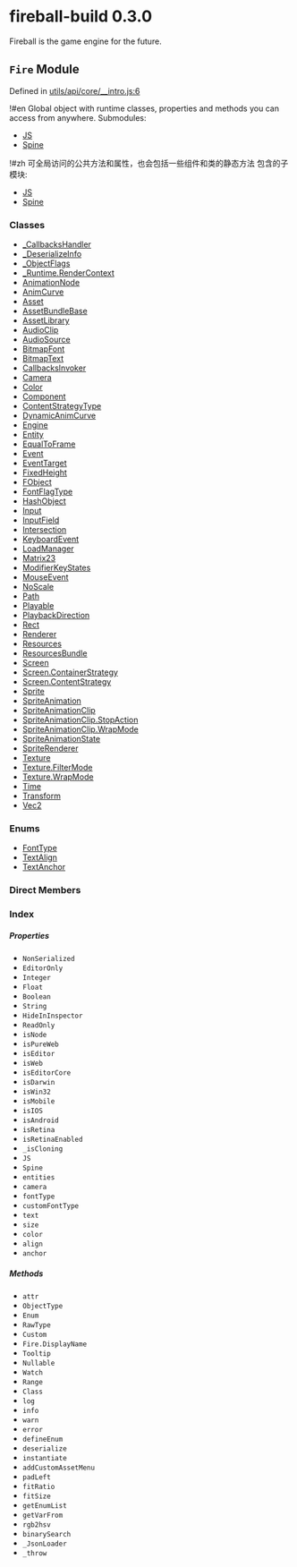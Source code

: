 
# fireball-build 0.3.0

Fireball is the game engine for the future.


## `Fire` Module



Defined in [utils/api/core/__intro.js:6](../files/utils_api_core___intro.js.html#l6)



!#en
Global object with runtime classes, properties and methods you can access from anywhere.
Submodules:
- [JS](./Fire.JS.html)
- [Spine](./Fire.Spine.html)

!#zh
可全局访问的公共方法和属性，也会包括一些组件和类的静态方法
包含的子模块:
- [JS](./Fire.JS.html)
- [Spine](./Fire.Spine.html)


### Classes
  - [_CallbacksHandler](../classes/_CallbacksHandler.md)
  - [_DeserializeInfo](../classes/_DeserializeInfo.md)
  - [_ObjectFlags](../classes/_ObjectFlags.md)
  - [_Runtime.RenderContext](../classes/_Runtime.RenderContext.md)
  - [AnimationNode](../classes/AnimationNode.md)
  - [AnimCurve](../classes/AnimCurve.md)
  - [Asset](../classes/Asset.md)
  - [AssetBundleBase](../classes/AssetBundleBase.md)
  - [AssetLibrary](../classes/AssetLibrary.md)
  - [AudioClip](../classes/AudioClip.md)
  - [AudioSource](../classes/AudioSource.md)
  - [BitmapFont](../classes/BitmapFont.md)
  - [BitmapText](../classes/BitmapText.md)
  - [CallbacksInvoker](../classes/CallbacksInvoker.md)
  - [Camera](../classes/Camera.md)
  - [Color](../classes/Color.md)
  - [Component](../classes/Component.md)
  - [ContentStrategyType](../classes/ContentStrategyType.md)
  - [DynamicAnimCurve](../classes/DynamicAnimCurve.md)
  - [Engine](../classes/Engine.md)
  - [Entity](../classes/Entity.md)
  - [EqualToFrame](../classes/EqualToFrame.md)
  - [Event](../classes/Event.md)
  - [EventTarget](../classes/EventTarget.md)
  - [FixedHeight](../classes/FixedHeight.md)
  - [FObject](../classes/FObject.md)
  - [FontFlagType](../classes/FontFlagType.md)
  - [HashObject](../classes/HashObject.md)
  - [Input](../classes/Input.md)
  - [InputField](../classes/InputField.md)
  - [Intersection](../classes/Intersection.md)
  - [KeyboardEvent](../classes/KeyboardEvent.md)
  - [LoadManager](../classes/LoadManager.md)
  - [Matrix23](../classes/Matrix23.md)
  - [ModifierKeyStates](../classes/ModifierKeyStates.md)
  - [MouseEvent](../classes/MouseEvent.md)
  - [NoScale](../classes/NoScale.md)
  - [Path](../classes/Path.md)
  - [Playable](../classes/Playable.md)
  - [PlaybackDirection](../classes/PlaybackDirection.md)
  - [Rect](../classes/Rect.md)
  - [Renderer](../classes/Renderer.md)
  - [Resources](../classes/Resources.md)
  - [ResourcesBundle](../classes/ResourcesBundle.md)
  - [Screen](../classes/Screen.md)
  - [Screen.ContainerStrategy](../classes/Screen.ContainerStrategy.md)
  - [Screen.ContentStrategy](../classes/Screen.ContentStrategy.md)
  - [Sprite](../classes/Sprite.md)
  - [SpriteAnimation](../classes/SpriteAnimation.md)
  - [SpriteAnimationClip](../classes/SpriteAnimationClip.md)
  - [SpriteAnimationClip.StopAction](../classes/SpriteAnimationClip.StopAction.md)
  - [SpriteAnimationClip.WrapMode](../classes/SpriteAnimationClip.WrapMode.md)
  - [SpriteAnimationState](../classes/SpriteAnimationState.md)
  - [SpriteRenderer](../classes/SpriteRenderer.md)
  - [Texture](../classes/Texture.md)
  - [Texture.FilterMode](../classes/Texture.FilterMode.md)
  - [Texture.WrapMode](../classes/Texture.WrapMode.md)
  - [Time](../classes/Time.md)
  - [Transform](../classes/Transform.md)
  - [Vec2](../classes/Vec2.md)

### Enums
  - [FontType](../enums/FontType.md)
  - [TextAlign](../enums/TextAlign.md)
  - [TextAnchor](../enums/TextAnchor.md)


### Direct Members
### Index

##### Properties

  - `NonSerialized`
  - `EditorOnly`
  - `Integer`
  - `Float`
  - `Boolean`
  - `String`
  - `HideInInspector`
  - `ReadOnly`
  - `isNode`
  - `isPureWeb`
  - `isEditor`
  - `isWeb`
  - `isEditorCore`
  - `isDarwin`
  - `isWin32`
  - `isMobile`
  - `isIOS`
  - `isAndroid`
  - `isRetina`
  - `isRetinaEnabled`
  - `_isCloning`
  - `JS`
  - `Spine`
  - `entities`
  - `camera`
  - `fontType`
  - `customFontType`
  - `text`
  - `size`
  - `color`
  - `align`
  - `anchor`



##### Methods

  - `attr`
  - `ObjectType`
  - `Enum`
  - `RawType`
  - `Custom`
  - `Fire.DisplayName`
  - `Tooltip`
  - `Nullable`
  - `Watch`
  - `Range`
  - `Class`
  - `log`
  - `info`
  - `warn`
  - `error`
  - `defineEnum`
  - `deserialize`
  - `instantiate`
  - `addCustomAssetMenu`
  - `padLeft`
  - `fitRatio`
  - `fitSize`
  - `getEnumList`
  - `getVarFrom`
  - `rgb2hsv`
  - `binarySearch`
  - `_JsonLoader`
  - `_throw`






